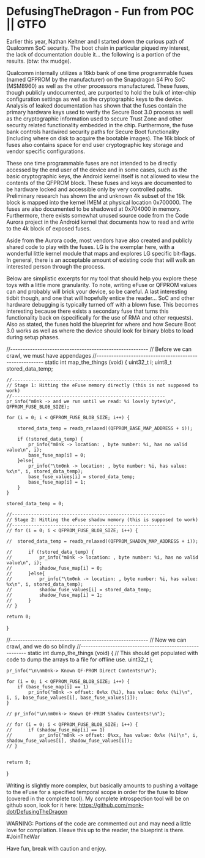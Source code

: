 DefusingTheDragon - Fun from POC || GTFO
=================

Earlier this year, Nathan Keltner and I started down the curious path of Qualcomm SoC security. The boot chain in particular piqued my interest, the lack of documentation double it... the following is a portion of the results. (btw: thx mudge).

Qualcomm internally utilizes a 16kb bank of one time programmable fuses (named QFPROM by the manufacturer) on the Snapdragon S4 Pro SoC (MSM8960) as well as the other processors manufactured. These fuses, though publicly undocumented, are purported to hold the bulk of inter-chip configuration settings as well as the cryptographic keys to the device. Analysis of leaked documentation has shown that the fuses contain the primary hardware keys used to verify the Secure Boot 3.0 process as well as the cryptographic information used to secure Trust Zone and other security related functionality embedded in the chip. Furthermore, the fuse bank controls hardwired security paths for Secure Boot functionality (including where on disk to acquire the bootable images). The 16k block of fuses also contains space for end user cryptographic key storage and vendor specific configurations.

These one time programmable fuses are not intended to be directly accessed by the end user of the device and in some cases, such as the basic cryptographic keys, the Android kernel itself is not allowed to view the contents of the QFPROM block. These fuses and keys are documented to be hardware locked and accessible only by very controlled paths. Preliminary research has shown the and unknown 4k subset of the 16k block is mapped into the kernel IMEM at physical location 0x700000. The fuses are also documented to be shadowed at 0x704000 in memory. Furthermore, there exists somewhat unused source code from the Code Aurora project in the Android kernel that documents how to read and write to the 4k block of exposed fuses.

Aside from the Aurora code, most vendors have also created and publicly shared code to play with the fuses. LG is the exemplar here, with a wonderful little kernel module that maps and explores LG specific bit-flags. In general, there is an acceptable amount of existing code that will walk an interested person through the process.

Below are simplistic excerpts for my tool that should help you explore these toys with a little more granularity. To note, writing eFuse or QFPROM values can and probably will brick your device, so be careful. A last interesting tidbit though, and one that will hopefully entice the reader... SoC and other hardware debugging is typically turned off with a blown fuse. This becomes interesting because there exists a secondary fuse that turns this functionality back on (specifically for the use of RMA and other requests). Also as stated, the fuses hold the blueprint for where and how Secure Boot 3.0 works as well as where the device should look for binary blobs to load during setup phases. 

//--------------------------------------------------------
// Before we can crawl, we must have appendages
//--------------------------------------------------------
static int map_the_things (void) 
{
	uint32_t i;
	uint8_t stored_data_temp;


	//--------------------------------------------------------
	// Stage 1: Hitting the eFuse memory directly (this is not supposed to work)
	//--------------------------------------------------------
	pr_info("m0nk -> and we run until we read: %i lovely bytes\n", QFPROM_FUSE_BLOB_SIZE);

	for (i = 0; i < QFPROM_FUSE_BLOB_SIZE; i++) {
		
		stored_data_temp = readb_relaxed((QFPROM_BASE_MAP_ADDRESS + i));

	 	if (!stored_data_temp) {
	 		pr_info("m0nk -> location: , byte number: %i, has no valid value\n", i);
	 		base_fuse_map[i] = 0;
	 	}else{
	 		pr_info("\tm0nk -> location: , byte number: %i, has value: %x\n", i, stored_data_temp);
	 		base_fuse_values[i] = stored_data_temp;
	 		base_fuse_map[i] = 1;
	 	}
	}

	stored_data_temp = 0;

	//--------------------------------------------------------
	// Stage 2: Hitting the eFuse shadow memory (this is supposed to work)
	//--------------------------------------------------------
	// for (i = 0; i < QFPROM_FUSE_BLOB_SIZE; i++) {
		
	// 	stored_data_temp = readb_relaxed((QFPROM_SHADOW_MAP_ADDRESS + i));

	//  	if (!stored_data_temp) {
	//  		pr_info("m0nk -> location: , byte number: %i, has no valid value\n", i);
	//  		shadow_fuse_map[i] = 0;
	//  	}else{
	//  		pr_info("\tm0nk -> location: , byte number: %i, has value: %x\n", i, stored_data_temp);
	//  		shadow_fuse_values[i] = stored_data_temp;
	//  		shadow_fuse_map[i] = 1;
	//  	}
	// }	

	return 0;
}	


//--------------------------------------------------------
// Now we can crawl, and we do so blindly
//--------------------------------------------------------
static int dump_the_things (void) 
{
	// This should get populated with code to dump the arrays to a file for offline use.
	uint32_t i;

	pr_info("\n\nm0nk-> Known QF-PROM Direct Contents!\n");

	for (i = 0; i < QFPROM_FUSE_BLOB_SIZE; i++) {
	 	if (base_fuse_map[i] == 1)
	 		pr_info("m0nk -> offset: 0x%x (%i), has value: 0x%x (%i)\n", i, i, base_fuse_values[i], base_fuse_values[i]);
	}

	// pr_info("\n\nm0nk-> Known QF-PROM Shadow Contents!\n");

	// for (i = 0; i < QFPROM_FUSE_BLOB_SIZE; i++) {
	//  	if (shadow_fuse_map[i] == 1)
	//  		pr_info("m0nk -> offset: 0%xx, has value: 0x%x (%i)\n", i, shadow_fuse_values[i], shadow_fuse_values[i]);
	// }


	return 0;
}

Writing is slightly more complex, but basically amounts to pushing a voltage to the eFuse for a specified temporal scope in order for the fuse to blow (covered in the complete tool). My complete introspection tool will be on github soon, look for it here: https://github.com/monk-dot/DefusingTheDragon

WARNING: Portions of the code are commented out and may need a little love for compilation. I leave this up to the reader, the blueprint is there. #JoinTheWar

Have fun, break with caution and enjoy.
